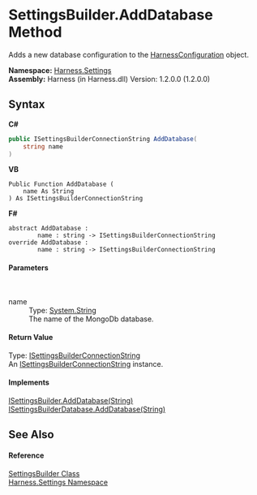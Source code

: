 # SettingsBuilder.AddDatabase Method 
 

Adds a new database configuration to the <a href="aea1a0da-0211-3e8d-e69f-7300dd07906e">HarnessConfiguration</a> object.

**Namespace:**&nbsp;<a href="71b20054-d355-35ae-710d-5484ba2d4fce">Harness.Settings</a><br />**Assembly:**&nbsp;Harness (in Harness.dll) Version: 1.2.0.0 (1.2.0.0)

## Syntax

**C#**<br />
``` C#
public ISettingsBuilderConnectionString AddDatabase(
	string name
)
```

**VB**<br />
``` VB
Public Function AddDatabase ( 
	name As String
) As ISettingsBuilderConnectionString
```

**F#**<br />
``` F#
abstract AddDatabase : 
        name : string -> ISettingsBuilderConnectionString 
override AddDatabase : 
        name : string -> ISettingsBuilderConnectionString 
```


#### Parameters
&nbsp;<dl><dt>name</dt><dd>Type: <a href="http://msdn2.microsoft.com/en-us/library/s1wwdcbf" target="_blank">System.String</a><br />The name of the MongoDb database.</dd></dl>

#### Return Value
Type: <a href="f2f6da3f-37e0-8c04-2eed-1ce4b36c52bf">ISettingsBuilderConnectionString</a><br />An <a href="f2f6da3f-37e0-8c04-2eed-1ce4b36c52bf">ISettingsBuilderConnectionString</a> instance.

#### Implements
<a href="1d4e13d1-2b3d-2a3d-b26a-db590c89c73c">ISettingsBuilder.AddDatabase(String)</a><br /><a href="9266817d-6a21-8345-19eb-ea610453284b">ISettingsBuilderDatabase.AddDatabase(String)</a><br />

## See Also


#### Reference
<a href="4372e2fd-49d0-eab3-c580-8409deaf89ae">SettingsBuilder Class</a><br /><a href="71b20054-d355-35ae-710d-5484ba2d4fce">Harness.Settings Namespace</a><br />